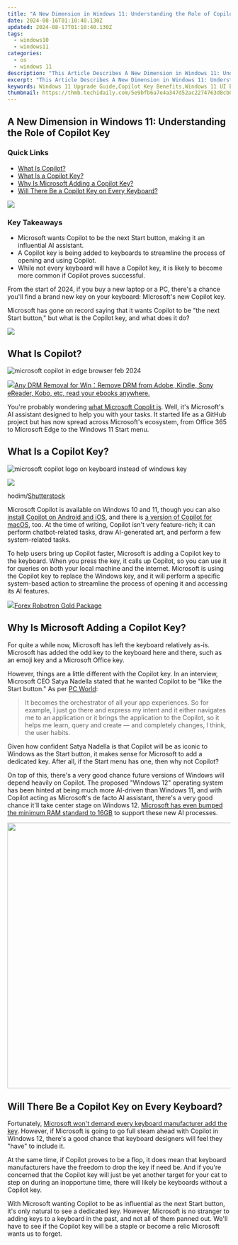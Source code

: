 ```yaml
---
title: "A New Dimension in Windows 11: Understanding the Role of Copilot Key"
date: 2024-08-16T01:10:40.130Z
updated: 2024-08-17T01:10:40.130Z
tags:
  - windows10
  - windows11
categories:
  - os
  - windows 11
description: "This Article Describes A New Dimension in Windows 11: Understanding the Role of Copilot Key"
excerpt: "This Article Describes A New Dimension in Windows 11: Understanding the Role of Copilot Key"
keywords: Windows 11 Upgrade Guide,Copilot Key Benefits,Windows 11 UI Enhancements,Copilot AI Integration,Advanced User Interface,Windows 11 Security Features,New OS Tech Overview
thumbnail: https://thmb.techidaily.com/5e9bfb6a7e4a347d52ac2274763d8cb00a024229f1f3b2af38f5058bc81f8e98.jpg
---
```


## A New Dimension in Windows 11: Understanding the Role of Copilot Key

### Quick Links

* [What Is Copilot?](#what-is-copilot)
* [What Is a Copilot Key?](#what-is-a-copilot-key)
* [Why Is Microsoft Adding a Copilot Key?](#why-is-microsoft-adding-a-copilot-key)
* [Will There Be a Copilot Key on Every Keyboard?](#will-there-be-a-copilot-key-on-every-keyboard)

<!-- affiliate ads begin -->
<a href="https://secure.2checkout.com/order/checkout.php?PRODS=2201613&QTY=1&AFFILIATE=108875&CART=1"><img src="https://www.macdvdripperpro.com/images/devices-3.png" border="0"></a>
<!-- affiliate ads end -->
### Key Takeaways

* Microsoft wants Copilot to be the next Start button, making it an influential AI assistant.
* A Copilot key is being added to keyboards to streamline the process of opening and using Copilot.
* While not every keyboard will have a Copilot key, it is likely to become more common if Copilot proves successful.

 From the start of 2024, if you buy a new laptop or a PC, there's a chance you'll find a brand new key on your keyboard: MIcrosoft's new Copilot key.

 Microsoft has gone on record saying that it wants Copilot to be "the next Start button," but what is the Copilot key, and what does it do?

<!-- affiliate ads begin -->
<a href="https://secure.2checkout.com/order/checkout.php?PRODS=4620780&QTY=1&AFFILIATE=108875&CART=1"><img src="https://secure.avangate.com/images/merchant/07dd4d5a72f5740ef0f035f201951476/728__90banner.jpg" border="0"></a>
<!-- affiliate ads end -->
## What Is Copilot?

![microsoft copilot in edge browser feb 2024](https://static1.makeuseofimages.com/wordpress/wp-content/uploads/2024/02/microsoft-copilot-in-edge-browser-feb-2024.png)
<!-- affiliate ads begin -->
<a href="https://secure.2checkout.com/order/checkout.php?PRODS=4600113&QTY=1&AFFILIATE=108875&CART=1"><img src="https://www.epubor.com/images/drm-removal-feature2.png" border="0">Any DRM Removal for Win：Remove DRM from Adobe, Kindle, Sony eReader, Kobo, etc, read your ebooks anywhere.</a>
<!-- affiliate ads end -->

 You're probably wondering [what Microsoft Copolit is](http://www.makeuseof.com/what-is-microsoft-365-copilot/). Well, it's Microsoft's AI assistant designed to help you with your tasks. It started life as a GitHub project but has now spread across Microsoft's ecosystem, from Office 365 to Microsoft Edge to the Windows 11 Start menu.

## What Is a Copilot Key?

![microsoft copilot logo on keyboard instead of windows key](https://static1.makeuseofimages.com/wordpress/wp-content/uploads/2024/02/microsoft-copilot-logo-on-keyboard-instead-of-windows-key.jpg)
<!-- affiliate ads begin -->
<a href="https://store.absolute.com/order/checkout.php?PRODS=4601998&QTY=1&AFFILIATE=108875&CART=1"><img src="https://secure.avangate.com/images/merchant/ef70e26a0b5da778eda3f48014d087cd/728x90_larger-shield.jpg" border="0"></a>
<!-- affiliate ads end -->

hodim/[Shutterstock](https://www.shutterstock.com/image-photo/colored-copilot-ai-key-on-white-2413637379)

 Microsoft Copilot is available on Windows 10 and 11, though you can also [install Copilot on Android and iOS](https://www.makeuseof.com/how-to-install-use-microsoft-copilot-on-android/), and there is [a version of Copilot for macOS](https://www.makeuseof.com/how-to-get-microsoft-copilot-on-mac/), too. At the time of writing, Copilot isn't very feature-rich; it can perform chatbot-related tasks, draw AI-generated art, and perform a few system-related tasks.

 To help users bring up Copilot faster, Microsoft is adding a Copilot key to the keyboard. When you press the key, it calls up Copilot, so you can use it for queries on both your local machine and the internet. Microsoft is using the Copilot key to replace the Windows key, and it will perform a specific system-based action to streamline the process of opening it and accessing its AI features.

<!-- affiliate ads begin -->
<a href="https://secure.2checkout.com/order/checkout.php?PRODS=4727541&QTY=1&AFFILIATE=108875&CART=1"><img src="https://secure.avangate.com/images/merchant/5f4f7141b65a730b4efb0e0d51f63e94/products/copy_copy_forexrobotronbox.gif" border="0">Forex Robotron Gold Package</a>
<!-- affiliate ads end -->
## Why Is Microsoft Adding a Copilot Key?

 For quite a while now, Microsoft has left the keyboard relatively as-is. Microsoft has added the odd key to the keyboard here and there, such as an emoji key and a Microsoft Office key.

 However, things are a little different with the Copilot key. In an interview, Microsoft CEO Satya Nadella stated that he wanted Copilot to be "like the Start button." As per [PC World](https://www.pcworld.com/article/2115354/nadella-copilot-is-the-new-windows-start-button.html):

> It becomes the orchestrator of all your app experiences. So for example, I just go there and express my intent and it either navigates me to an application or it brings the application to the Copilot, so it helps me learn, query and create — and completely changes, I think, the user habits.

 Given how confident Satya Nadella is that Copilot will be as iconic to Windows as the Start button, it makes sense for Microsoft to add a dedicated key. After all, if the Start menu has one, then why not Copilot?

 On top of this, there's a very good chance future versions of Windows will depend heavily on Copilot. The proposed "Windows 12" operating system has been hinted at being much more AI-driven than Windows 11, and with Copilot acting as Microsoft's de facto AI assistant, there's a very good chance it'll take center stage on Windows 12\. [Microsoft has even bumped the minimum RAM standard to 16GB](https://www.makeuseof.com/16gb-ram-new-standard-windows/) to support these new AI processes.

<!-- affiliate ads begin -->
<a href="https://appsumo.8odi.net/c/5597632/2082529/7443" target="_top" id="2082529"><img src="//a.impactradius-go.com/display-ad/7443-2082529" border="0" alt="" width="1200" height="600"/></a><img height="0" width="0" src="https://appsumo.8odi.net/i/5597632/2082529/7443" style="position:absolute;visibility:hidden;" border="0" />
<!-- affiliate ads end -->
## Will There Be a Copilot Key on Every Keyboard?

 Fortunately, [Microsoft won't demand every keyboard manufacturer add the key](https://www.xda-developers.com/microsoft-wont-force-copilot-key/). However, if Microsoft is going to go full steam ahead with Copilot in Windows 12, there's a good chance that keyboard designers will feel they "have" to include it.

 At the same time, if Copilot proves to be a flop, it does mean that keyboard manufacturers have the freedom to drop the key if need be. And if you're concerned that the Copilot key will just be yet another target for your cat to step on during an inopportune time, there will likely be keyboards without a Copilot key.

 With Microsoft wanting Copilot to be as influential as the next Start button, it's only natural to see a dedicated key. However, Microsoft is no stranger to adding keys to a keyboard in the past, and not all of them panned out. We'll have to see if the Copilot key will be a staple or become a relic Microsoft wants us to forget.



<ins class="adsbygoogle"
      style="display:block"
      data-ad-client="ca-pub-7571918770474297"
      data-ad-slot="8358498916"
      data-ad-format="auto"
      data-full-width-responsive="true"></ins>



